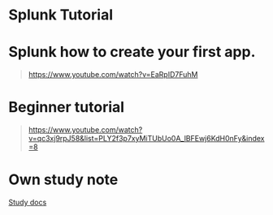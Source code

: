 # Splunk Tutorial

# Splunk how to create your first app.
> https://www.youtube.com/watch?v=EaRpID7FuhM

# Beginner tutorial
> https://www.youtube.com/watch?v=qc3xj9rpJ58&list=PLY2f3p7xyMiTUbUo0A_lBFEwj6KdH0nFy&index=8

# Own study note
[Study docs](https://docs.google.com/document/d/1NL7Sr8PlgBFUuufEBdp_HB3NXJx01yRrV1z24xbrICo/edit)

